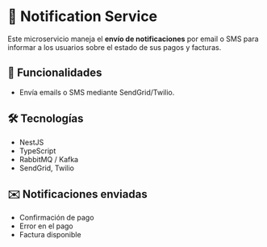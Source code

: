 # 📢 Notification Service

Este microservicio maneja el **envío de notificaciones** por email o SMS para informar a los usuarios sobre el estado de sus pagos y facturas.

## 🚀 Funcionalidades
- Envía emails o SMS mediante SendGrid/Twilio.

## 🛠 Tecnologías
- NestJS
- TypeScript
- RabbitMQ / Kafka
- SendGrid, Twilio


## ✉️ Notificaciones enviadas
- Confirmación de pago
- Error en el pago
- Factura disponible
